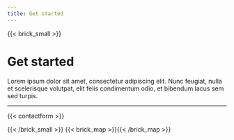 ```yaml
---
title: Get started
---
```

{{< brick_small >}}

# Get started

Lorem ipsum dolor sit amet, consectetur adipiscing elit. Nunc feugiat, nulla et scelerisque volutpat, elit felis condimentum odio, et bibendum lacus sem sed turpis. 

---

{{< contactform >}}

{{< /brick_small >}}
{{< brick_map >}}{{< /brick_map >}}
